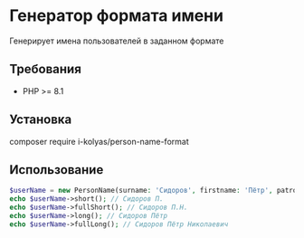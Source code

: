 # Генератор формата имени

Генерирует имена пользователей в заданном формате

## Требования

- PHP >= 8.1

## Установка

composer require i-kolyas/person-name-format

## Использование

```php
$userName = new PersonName(surname: 'Сидоров', firstname: 'Пётр', patronymic: 'Николаевич');
echo $userName->short(); // Сидоров П.
echo $userName->fullShort(); // Сидоров П.Н.
echo $userName->long(); // Сидоров Пётр
echo $userName->fullLong(); // Сидоров Пётр Николаевич
```
